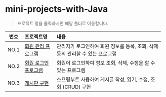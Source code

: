 # mini-projects-with-Java    

<!-------- 아래 수업을 듣고 해 본 프로젝트입니다.
- 교육명: Java 프로그래밍 언어
- 교육기간: 23.08.18~23.09.08
- 교육시수: 105시간
---
- 교육명: Spring Boot
- 교육기간: 23.11.27~23.12.12
- 교육시수: 80시간
---
- 교육기관: 한국폴리텍대학(분당융합기술교육원) 임베디드시스템과 ------->


> 프로젝트 명을 클릭하시면 해당 폴더로 이동합니다.


|번호|프로젝트명|내용|
|:---:|:---------|:---------|    
|NO.1|[회원 관리 프로그램](./member_management/src/com/member)|관리자가 로그인하여 회원 정보를 등록, 조회, 삭제 등의 관리할 수 있는 프로그램|  
|NO.2|[회원 로그인 프로그램](./member_management/src/com/login)|회원이 로그인하여 정보 조회, 삭제, 수정을 할 수 있는 프로그램 
|NO.3|[게시판 구현](./Board)|스프링부트 사용하여 게시글 작성, 읽기, 수정, 조회 (CRUD) 구현|


 
